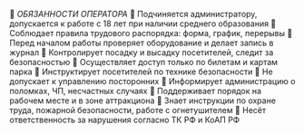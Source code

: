 📜 *ОБЯЗАННОСТИ ОПЕРАТОРА*
🔹 Подчиняется администратору, допускается к работе с 18 лет при наличии среднего образования
🔹 Соблюдает правила трудового распорядка: форма, график, перерывы
🔹 Перед началом работы проверяет оборудование и делает запись в журнал
🔹 Контролирует посадку и высадку посетителей, следит за безопасностью
🔹 Осуществляет доступ только по билетам и картам парка
🔹 Инструктирует посетителей по технике безопасности
🔹 Не допускает к управлению посторонних
🔹 Информирует администрацию о поломках, ЧП, несчастных случаях
🔹 Поддерживает порядок на рабочем месте и в зоне аттракциона
🔹 Знает инструкции по охране труда, пожарной безопасности, работе с огнетушителем
🔹 Несёт ответственность за нарушения согласно ТК РФ и КоАП РФ